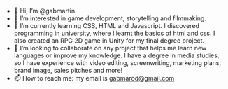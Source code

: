 - 👋 Hi, I’m @gabmartin.
- 👀 I’m interested in game development, storytelling and filmmaking.
- 🌱 I’m currently learning CSS, HTML and Javascript. I discovered programming in university, where I learnt the basics of html and css. 
I also created an RPG 2D game in Unity for my final degree project.
- 💞️ I’m looking to collaborate on any project that helps me learn new languages or improve my knowledge.
I have a degree in media studies, so I have experience with video editing, screenwriting, marketing plans, brand image, sales pitches and more! 
- 📫 How to reach me: my email is gabmarod@gmail.com 

<!---
gabmartin/gabmartin is a ✨ special ✨ repository because its `README.md` (this file) appears on your GitHub profile.
You can click the Preview link to take a look at your changes.
--->
